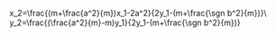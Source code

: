 x_2=\frac{(m+\frac{a^2}{m})x_1-2a^2}{2y_1-(m+\frac{\sgn b^2}{m})}\\
y_2=\frac{(\frac{a^2}{m}-m)y_1}{2y_1-(m+\frac{\sgn b^2}{m})}